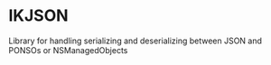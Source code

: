 # IKJSON
Library for handling serializing and deserializing between JSON and PONSOs or NSManagedObjects


